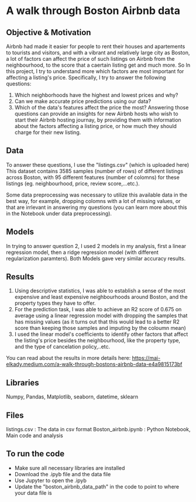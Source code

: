 # A walk through Boston Airbnb data

## Objective & Motivation 
Airbnb had made it easier for people to rent their houses and apartements to tourists and visitors, and with a vibrant and relatively large city as Boston, a lot of factors can affect the price of such listings on Airbnb from the neighbourhood, to the score that a caertain listing get and much more. So In this project, I try to understand more which factors are most important for affecting a listing's price. Specifically, I try to answer the following questions:
1. Which neighborhoods have the highest and lowest prices and why?
2. Can we make accurate price predictions using our data?
3. Which of the data's features affect the price the most?
Answering those questions can provide an insights for new Airbnb hosts who wish to start their Airbnb hosting journay, by providing them with information about the factors affecting a listing price, or how much they should charge for their new listing.

## Data
To answer these questions, I use the "listings.csv" (which is uploaded here)
This dataset contains 3585 samples (number of rows) of different listings across Boston, with 95 different features (number of colomns) for these listings (eg. neighbourhood, price, review score,...etc.).

Some data preprocessing was necessary to utilize this available data in the best way, for example, dropping colomns with a lot of missing values, or that are irrlevant in answering my questions (you can learn more about this in the Notebook under data preprocessing).

## Models
In trying to answer question 2, I used 2 models in my analysis, first a linear regression model, then a ridge regression model (with different regularization paramters). Both Models gave very similar accuracy results.

## Results
1. Using descriptive statistics, I was able to establish a sense of the most expensive and least expensive neighbourhoods around Boston, and the property types they have to offer.
2. For the prediction task, I was able to achieve an R2 score of 0.675 on average using a linear regression model with dropping the samples that has missing values (as it turns out that this would lead to a better R2 score than keeping those samples and imputing by the coloumn mean)
3. I used the linear model's coefficients to identify other factors that affect the listing's price besides the neighbourhood, like the property type, and the type of cancelation policy,..etc.

You can read about the results in more details here: https://mai-elkady.medium.com/a-walk-through-bostons-airbnb-data-e4a9815173bf

## Libraries 
Numpy, Pandas, Matplotlib, seaborn, datetime, sklearn

## Files
listings.csv : The data in csv format
Boston_airbnb.ipynb : Python Notebook, Main code and analysis

## To run the code
* Make sure all necessary libraries are installed
* Download the .ipyb file and the data file
* Use Jupyter to open the .ipyb
* Update the "boston_airbnb_data_path" in the code to point to where your data file is


